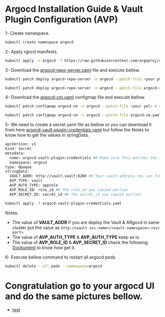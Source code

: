 # Argocd Installation Guide & Vault Plugin Configuration (AVP)

1- Create namespace.

```bash
kubectl create namespace argocd
```
2- Apply rgocd manifests.

```bash
kubectl apply -n argocd -f https://raw.githubusercontent.com/argoproj/argo-cd/stable/manifests/install.yaml
```

3- Download the [argocd-repo-server.yaml](https://github.com/mahafdah/argocd-installation-guide/blob/main/argocd-repo-server.yaml) file and execute bellow.

```bash
kubectl patch deploy argocd-repo-server -n argocd --patch-file <your yml> # e.g. argocd-repo-server.yaml
```

```bash
kubectl patch deploy argocd-repo-server -n argocd --patch-file argocd-repo-server.yaml
```
4- Download the [argocd-cm.yaml](https://github.com/mahafdah/argocd-installation-guide/blob/main/argocd-cm.yaml) configmap file and execute bellow.

```bash
kubectl patch configmap argocd-cm -n argocd --patch-file <your yml> # e.g. argocd-cm.yaml
```

```bash
kubectl patch configmap argocd-cm -n argocd --patch-file argocd-cm.yaml
```

5- We need to create a secret yaml file as bellow or you can download it from here [argocd-vault-plugin-credentials.yaml](https://github.com/mahafdah/argocd-installation-guide/blob/main/argocd-vault-plugin-credentials.yaml) but follow the Notes to know how to get the values in stringData.

```bash
apiVersion: v1
kind: Secret
metadata:
  name: argocd-vault-plugin-credentials ## Make sure this matches the same envFrom you put in the argocd-repo-server deployment
  namespace: argocd
type: Opaque
stringData:
  VAULT_ADDR: http://vault.vault:8200 ## Your vault address You can find this by running the command 'env' inside your vault pod and find VAULT_CLUSTER_ADDR=
  AVP_TYPE: vault
  AVP_AUTH_TYPE: approle
  AVP_ROLE_ID: role_id ## The role_id you copied earlier
  AVP_SECRET_ID: secret_id ## The secret_id you copied earlier
```

```bash
kubectl apply -f argocd-vault-plugin-credentials.yaml
```

Notes:
- The value of **VAULT_ADDR** if you are deploy the Vault & ARgocd in same cluster put the value as ```http:/<vault-svc-name>/<vault-namespace>:<svc port>```
- The value of **AVP_AUTH_TYPE** & **AVP_AUTH_TYPE** keep as is.
- The value of **AVP_ROLE_ID** & **AVP_SECRET_ID** check the following [Dockument](https://github.com/mahafdah/vault-installation-guide) to know how get it.

6- Execute bellow command to restart all argocd pods.

```bash
kubectl delete --all pods --namespace=argocd
```

# Congratulation go to your argocd UI and do the same pictures bellow.


- [test](https://github.com/mahafdah/argocd-installation-guide/blob/main/photo/1.png)














